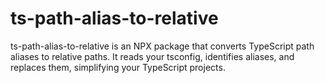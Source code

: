 # ts-path-alias-to-relative
ts-path-alias-to-relative is an NPX package that converts TypeScript path aliases to relative paths. It reads your tsconfig, identifies aliases, and replaces them, simplifying your TypeScript projects.

